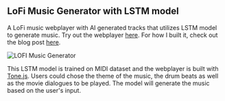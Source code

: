 ## __LoFi Music Generator with LSTM model__
A LoFi music webplayer with AI generated tracks that utilizes LSTM model to generate music. Try out the webplayer [here](). For how I built it, check out the blog post [here](https://melodykoh.vercel.app/blog/lofi-generator-lstm).

![LOFI Music Generator](./assets/output.gif)

This LSTM model is trained on MIDI dataset and the webplayer is built with [Tone.js](https://tonejs.github.io/). Users could chose the theme of the music, the drum beats as well as the movie dialogues to be played. The model will generate the music based on the user's input.
